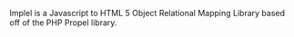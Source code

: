 Implel is a Javascript to HTML 5 Object Relational Mapping Library based off of the PHP Propel library.
